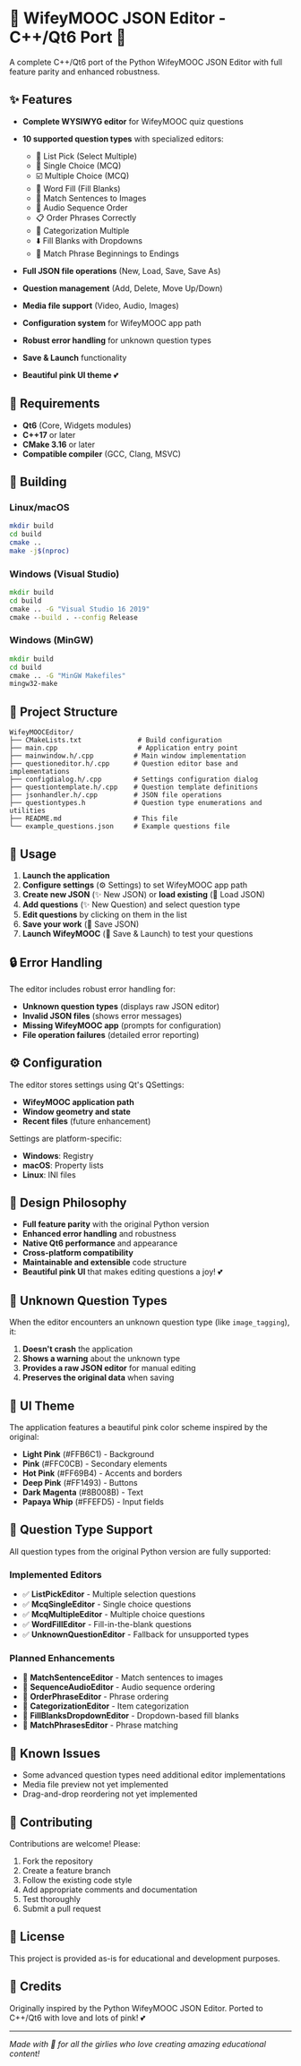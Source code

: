 # 💖 WifeyMOOC JSON Editor - C++/Qt6 Port 💖

A complete C++/Qt6 port of the Python WifeyMOOC JSON Editor with full feature parity and enhanced robustness.

## ✨ Features

- **Complete WYSIWYG editor** for WifeyMOOC quiz questions
- **10 supported question types** with specialized editors:
  - 📝 List Pick (Select Multiple)
  - 🔘 Single Choice (MCQ)
  - ☑️ Multiple Choice (MCQ)
  - 📝 Word Fill (Fill Blanks)
  - 🔗 Match Sentences to Images
  - 🎵 Audio Sequence Order
  - 📋 Order Phrases Correctly
  - 📂 Categorization Multiple
  - ⬇️ Fill Blanks with Dropdowns
  - 🔗 Match Phrase Beginnings to Endings

- **Full JSON file operations** (New, Load, Save, Save As)
- **Question management** (Add, Delete, Move Up/Down)
- **Media file support** (Video, Audio, Images)
- **Configuration system** for WifeyMOOC app path
- **Robust error handling** for unknown question types
- **Save & Launch** functionality
- **Beautiful pink UI theme** 💕

## 🔧 Requirements

- **Qt6** (Core, Widgets modules)
- **C++17** or later
- **CMake 3.16** or later
- **Compatible compiler** (GCC, Clang, MSVC)

## 🚀 Building

### Linux/macOS
```bash
mkdir build
cd build
cmake ..
make -j$(nproc)
```

### Windows (Visual Studio)
```cmd
mkdir build
cd build
cmake .. -G "Visual Studio 16 2019"
cmake --build . --config Release
```

### Windows (MinGW)
```cmd
mkdir build
cd build
cmake .. -G "MinGW Makefiles"
mingw32-make
```

## 📁 Project Structure

```
WifeyMOOCEditor/
├── CMakeLists.txt              # Build configuration
├── main.cpp                    # Application entry point
├── mainwindow.h/.cpp          # Main window implementation
├── questioneditor.h/.cpp      # Question editor base and implementations
├── configdialog.h/.cpp        # Settings configuration dialog
├── questiontemplate.h/.cpp    # Question template definitions
├── jsonhandler.h/.cpp         # JSON file operations
├── questiontypes.h            # Question type enumerations and utilities
├── README.md                  # This file
└── example_questions.json     # Example questions file
```

## 🎯 Usage

1. **Launch the application**
2. **Configure settings** (⚙️ Settings) to set WifeyMOOC app path
3. **Create new JSON** (✨ New JSON) or **load existing** (💾 Load JSON)
4. **Add questions** (✨ New Question) and select question type
5. **Edit questions** by clicking on them in the list
6. **Save your work** (💖 Save JSON)
7. **Launch WifeyMOOC** (🚀 Save & Launch) to test your questions

## 🔒 Error Handling

The editor includes robust error handling for:
- **Unknown question types** (displays raw JSON editor)
- **Invalid JSON files** (shows error messages)
- **Missing WifeyMOOC app** (prompts for configuration)
- **File operation failures** (detailed error reporting)

## ⚙️ Configuration

The editor stores settings using Qt's QSettings:
- **WifeyMOOC application path**
- **Window geometry and state**
- **Recent files** (future enhancement)

Settings are platform-specific:
- **Windows**: Registry
- **macOS**: Property lists
- **Linux**: INI files

## 💝 Design Philosophy

- **Full feature parity** with the original Python version
- **Enhanced error handling** and robustness
- **Native Qt6 performance** and appearance
- **Cross-platform compatibility**
- **Maintainable and extensible** code structure
- **Beautiful pink UI** that makes editing questions a joy! 💕

## 🚨 Unknown Question Types

When the editor encounters an unknown question type (like `image_tagging`), it:
1. **Doesn't crash** the application
2. **Shows a warning** about the unknown type
3. **Provides a raw JSON editor** for manual editing
4. **Preserves the original data** when saving

## 🎨 UI Theme

The application features a beautiful pink color scheme inspired by the original:
- **Light Pink** (#FFB6C1) - Background
- **Pink** (#FFC0CB) - Secondary elements
- **Hot Pink** (#FF69B4) - Accents and borders
- **Deep Pink** (#FF1493) - Buttons
- **Dark Magenta** (#8B008B) - Text
- **Papaya Whip** (#FFEFD5) - Input fields

## 📝 Question Type Support

All question types from the original Python version are fully supported:

### Implemented Editors
- ✅ **ListPickEditor** - Multiple selection questions
- ✅ **McqSingleEditor** - Single choice questions
- ✅ **McqMultipleEditor** - Multiple choice questions
- ✅ **WordFillEditor** - Fill-in-the-blank questions
- ✅ **UnknownQuestionEditor** - Fallback for unsupported types

### Planned Enhancements
- 🔮 **MatchSentenceEditor** - Match sentences to images
- 🔮 **SequenceAudioEditor** - Audio sequence ordering
- 🔮 **OrderPhraseEditor** - Phrase ordering
- 🔮 **CategorizationEditor** - Item categorization
- 🔮 **FillBlanksDropdownEditor** - Dropdown-based fill blanks
- 🔮 **MatchPhrasesEditor** - Phrase matching

## 🐛 Known Issues

- Some advanced question types need additional editor implementations
- Media file preview not yet implemented
- Drag-and-drop reordering not yet implemented

## 🤝 Contributing

Contributions are welcome! Please:
1. Fork the repository
2. Create a feature branch
3. Follow the existing code style
4. Add appropriate comments and documentation
5. Test thoroughly
6. Submit a pull request

## 📄 License

This project is provided as-is for educational and development purposes.

## 💖 Credits

Originally inspired by the Python WifeyMOOC JSON Editor.
Ported to C++/Qt6 with love and lots of pink! 💕

---

*Made with 💖 for all the girlies who love creating amazing educational content!*
